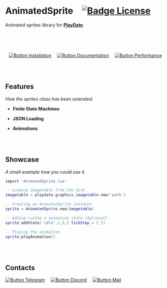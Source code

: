 
# AnimatedSprite   [![Badge License]][License]

Animated sprites library for **[PlayDate]**.

<br>
<br>
<br>

<div align = center>

[![Button Installation]][Install]   
[![Button Documentation]][Wiki]   
[![Button Performance]][Performance]

</div>

<br>
<br>

## Features

*How the sprites class has been extended:*

- **Finite State Machines**

- **JSON Loading**

- **Animations**

<br>
<br>

## Showcase

*A small example how you could use it.*

```lua
import 'AnimatedSprite.lua'

-- Loading imagetable from the disk
imagetable = playdate.graphics.imagetable.new('path')

-- Creating an AnimatedSprite instance
sprite = AnimatedSprite.new(imagetable)

-- Adding custom a animation state (Optional)
sprite:addState('idle',1,5,{ tickStep = 2 })

-- Playing the animation
sprite:playAnimation()
```

<br>
<br>

## Contacts

[![Button Telegram]][Telegram]   
[![Button Discord]][Discord]   
[![Button Mail]][Mail]

<br>


<!----------------------------------------------------------------------------->

[Telegram]: https://tg.brim.ml
[Playdate]: https://play.date/
[Discord]: https://discordapp.com/users/241961053578199040
[Wiki]: https://github.com/Whitebrim/AnimatedSprite/wiki
[Mail]: mailto:white@brim.ml

[Performance]: Documentation/Performance.md
[Install]: Documentation/Installation.md
[License]: LICENSE


<!----------------------------------[ Badges ]--------------------------------->

[Badge License]: https://img.shields.io/badge/License-MIT-ac8b11.svg?style=for-the-badge&labelColor=yellow


<!---------------------------------[ Buttons ]--------------------------------->

[Button Documentation]: https://img.shields.io/badge/Documentation-0099E5?style=for-the-badge&logoColor=white&logo=GitBook
[Button Installation]: https://img.shields.io/badge/Installation-EF2D5E?style=for-the-badge&logoColor=white&logo=DocuSign
[Button Performance]: https://img.shields.io/badge/Performance-428813?style=for-the-badge&logoColor=white&logo=GoogleAnalytics


[Button Telegram]: https://img.shields.io/badge/Telegram-26A5E4?style=for-the-badge&logoColor=white&logo=Telegram
[Button Discord]: https://img.shields.io/badge/-Whitebrim%234444-5865F2?style=for-the-badge&logoColor=white&logo=Discord
[Button Mail]: https://img.shields.io/badge/Email-EA4335?style=for-the-badge&logoColor=white&logo=Gmail


